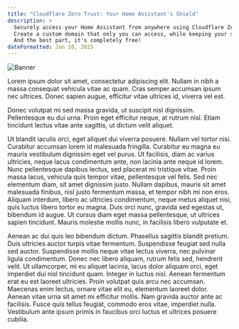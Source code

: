 ```yaml
---
title: "Cloudflare Zero Trust: Your Home Assistant's Shield"
description: >
  Securely access your Home Assistant from anywhere using Cloudflare Zero Trust and Tunnels.
  Create a custom domain that only you can access, while keeping your smart home dashboard protected from unauthorized users.
  And the best part, it's completely free!
dateFormatted: Jan 10, 2025
---
```


![Banner](https://placehold.co/616x324)

Lorem ipsum dolor sit amet, consectetur adipiscing elit. Nullam in nibh a massa
consequat vehicula vitae ac quam. Cras semper accumsan ipsum nec ultrices. Donec
sapien augue, efficitur vitae ultrices id, viverra vel est.

Donec volutpat mi sed massa gravida, ut suscipit nisl dignissim. Pellentesque eu
dui urna. Proin eget efficitur neque, at rutrum nisl. Etiam tincidunt lectus
vitae ante sagittis, ut dictum velit aliquet.

Ut blandit iaculis orci, eget aliquet dui viverra posuere. Nullam vel tortor
nisi. Curabitur accumsan lorem id malesuada fringilla. Curabitur eu magna eu
mauris vestibulum dignissim eget vel purus. Ut facilisis, diam ac varius
ultricies, neque lacus condimentum ante, non lacinia ante neque id lorem. Nunc
pellentesque dapibus lectus, sed placerat mi tristique vitae. Proin massa lacus,
vehicula quis tempor vitae, pellentesque vel felis. Sed nec elementum diam, sit
amet dignissim justo. Nullam dapibus, mauris sit amet malesuada finibus, nisl
justo fermentum massa, et tempor nibh mi non eros. Aliquam interdum, libero ac
ultricies condimentum, neque metus aliquet nisi, quis luctus libero tortor eu
magna. Duis orci nunc, gravida sed egestas ut, bibendum id augue. Ut cursus diam
eget massa pellentesque, ut ultrices sapien tincidunt. Mauris molestie mollis
nunc, in facilisis libero vulputate et.

Aenean ac dui quis leo bibendum dictum. Phasellus sagittis blandit pretium. Duis
ultricies auctor turpis vitae fermentum. Suspendisse feugiat sed nulla sed
auctor. Suspendisse mollis neque vitae lectus viverra, nec pulvinar ligula
condimentum. Donec nec libero aliquam, rutrum felis sed, hendrerit velit. Ut
ullamcorper, mi eu aliquet lacinia, lacus dolor aliquam orci, eget imperdiet dui
nisl tincidunt quam. Integer in luctus nisl. Aenean fermentum erat eu est
laoreet ultricies. Proin volutpat quis arcu nec accumsan. Maecenas enim lectus,
ornare vitae elit eu, elementum laoreet dolor. Aenean vitae urna sit amet mi
efficitur mollis. Nam gravida auctor ante ac facilisis. Fusce quis tellus
feugiat, commodo eros vitae, imperdiet nulla. Vestibulum ante ipsum primis in
faucibus orci luctus et ultrices posuere cubilia.

